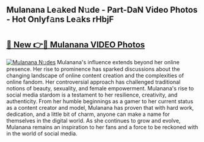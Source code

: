 ## Mulanana Le𝚊ked N𝚞de - Part-DaN Video Photos - Hot Onlyf𝚊ns Le𝚊ks rHbjF

# <h2><a href="http://ab71251.deff.icu/?id=Mulanana">🔗 New 👉🔴 Mulanana VIDEO Photos</a></h2>

[![Mulanana N𝚞des](https://i.imgur.com/rIISA9y.gif)](http://ab71251.deff.icu/?id=Mulanana)
Mulanana's influence extends beyond her online presence. Her rise to prominence has sparked discussions about the changing landscape of online content creation and the complexities of online fandom. Her controversial approach has challenged traditional notions of beauty, sexuality, and female empowerment. Mulanana's rise to social media stardom is a testament to her resilience, creativity, and authenticity. From her humble beginnings as a gamer to her current status as a content creator and model, Mulanana has proven that with hard work, dedication, and a little bit of charm, anyone can make a name for themselves in the digital world. As she continues to grow and evolve, Mulanana remains an inspiration to her fans and a force to be reckoned with in the world of social media.
